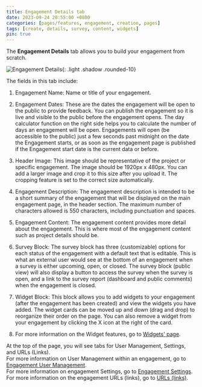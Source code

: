 ```yaml
---
title: Engagement Details tab
date: 2023-09-24 20:55:00 +0800
categories: [pages/features, engagement, creation, pages]
tags: [create, details, survey, content, widgets]
pin: true
---
```

The **Engagement Details** tab allows you to build your engagement from scratch. 

![Engagement Details](/assets/UserGuideImages/Images/engagement-details/engagement-details-engagement-details-page.png){: .light .shadow .rounded-10}

The fields in this tab include:
1. Engagement Name: Name or title of your engagement.
   
2. Engagement Dates: These are the dates the engagement will be open to the public to provide feedback. You can publish the engagement so it is live and visible to the public before the engagement opens. The day calculator function on the right side helps you to calculate the number of days an engagement will be open. Engagements will open (be accessible to the public) just a few seconds past midnight on the date the Engagement starts, or as soon as the engagement page is published if the Engagement start date is the current data or before. 
   
3. Header Image: This image should be representative of the project or specific engagement. The image should be 1920px x 480px. You can add a larger image and crop it to this size after you upload it. The cropping feature is set to the correct size automatically. 
   
4. Engagement Description: The engagement description is intended to be a short summary of the engagement that will be displayed on the main engagement page, in the header section. The maximum number of characters allowed is 550 characters, including punctuation and spaces.
   
5. Engagement Content: The engagement content provides more detail about the engagement. This is where most of the engagement content such as project details should be.
    
6. Survey Block: The survey block has three (customizable) options for each status of the engagement with a default text that is editable. This is what an external user would see at the bottom of an engagement when a survey is either upcoming, open, or closed. The survey block (public view) will also display a button to access the survey when the survey is open, and a link to the survey report (dashboard and public comments) when the engagement is closed.

7. Widget Block: This block allows you to add widgets to your engagement (after the engagement has been created) and view the widgets you have added. The widget cards can be moved up and down (drag and drop) to reorganize their order on the page. You can also remove a widget from your engagement by clicking the X icon at the right of the card.
   
8. For more information on the Widget features, go to [Widgets' page](/met-guide/posts/widgets/).

At the top of the page, you will see tabs for User Management, Settings, and URLs (Links).  
For more information on User Management within an engagement, go to [Engagement User Management](/met-guide/posts/engagement-UM/).    
For more information on engagement Settings, go to [Engagement Settings](/met-guide/posts/engagement-settings/).  
For more information on the engagement URLs (links), go to [URLs (links)](/met-guide/posts/engagement-URLs/).
